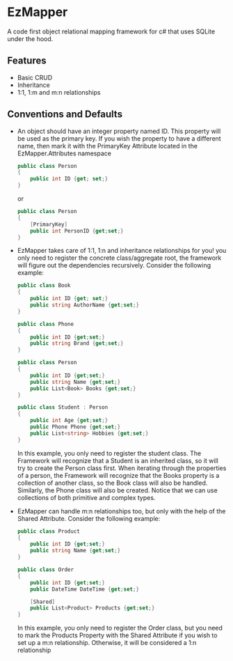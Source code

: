# EzMapper

A code first object relational mapping framework for c# that uses SQLite under the hood.

## Features

- Basic CRUD
- Inheritance
- 1:1, 1:m and m:n relationships

## Conventions and Defaults

- An object should have an integer property named ID. This property will be used as the primary key. If you wish the property to have a different name, then mark it with the PrimaryKey Attribute located in the EzMapper.Attributes namespace

  ```c#
  public class Person
  {
      public int ID {get; set;}
  }
  ```

  or

  ```c#
  public class Person
  {
      [PrimaryKey]
      public int PersonID {get;set;}
  }

  ```

- EzMapper takes care of 1:1, 1:n and inheritance relationships for you! you only need to register the concrete class/aggregate root, the framework will figure out the dependencies recursively. Consider the following example:

  ```c#
  public class Book
  {
      public int ID {get; set;}
      public string AuthorName {get;set;}
  }

  public class Phone
  {
      public int ID {get;set;}
      public string Brand {get;set;}
  }

  public class Person
  {
      public int ID {get;set;}
      public string Name {get;set;}
      public List<Book> Books {get;set;}
  }

  public class Student : Person
  {
      public int Age {get;set;}
      public Phone Phone {get;set;}
      public List<string> Hobbies {get;set;}
  }

  ```

  In this example, you only need to register the student class. The Framework will recognize that a Student is an inherited class, so it will try to create the Person class first. When iterating through the properties of a person, the Framework will recognize that the Books property is a collection of another class, so the Book class will also be handled. Similarly, the Phone class will also be created. Notice that we can use collections of both primitive and complex types.

- EzMapper can handle m:n relationships too, but only with the help of the Shared Attribute. Consider the following example:

  ```c#
  public class Product
  {
      public int ID {get;set;}
      public string Name {get;set;}
  }

  public class Order
  {
      public int ID {get;set;}
      public DateTime DateTime {get;set;}

      [Shared]
      public List<Product> Products {get;set;}
  }

  ```

  In this example, you only need to register the Order class, but you need to mark the Products Property with the Shared Attribute if you wish to set up a m:n relationship. Otherwise, it will be considered a 1:n relationship

